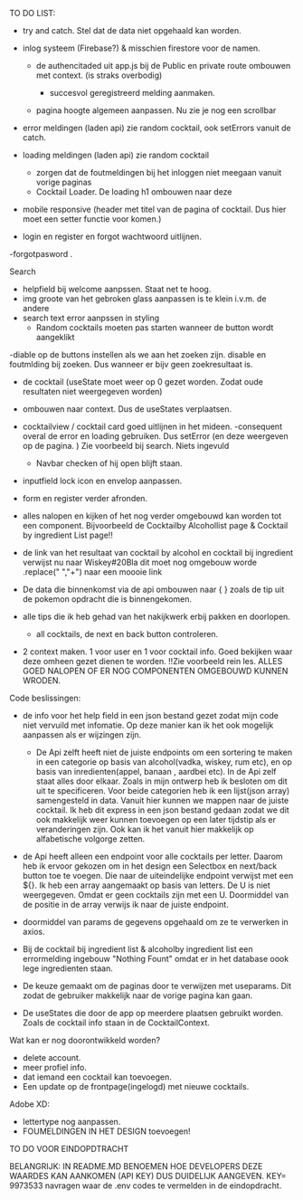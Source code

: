 
TO DO LIST: 
- try and catch. Stel dat de data niet opgehaald kan worden. 
- inlog systeem (Firebase?) & misschien firestore voor de namen.
  - de authencitaded uit app.js bij de Public en private route ombouwen met context. (is straks overbodig)
    - succesvol geregistreerd melding aanmaken.
  
  - pagina hoogte algemeen aanpassen. Nu zie je nog een scrollbar
  
- error meldingen (laden api) zie random cocktail, ook setErrors vanuit de catch.
- loading meldingen (laden api) zie random cocktail
  - zorgen dat de foutmeldingen bij het inloggen niet meegaan vanuit vorige paginas
  - Cocktail Loader. De loading h1 ombouwen naar deze
  
- mobile responsive (header met titel van de pagina of cocktail. Dus hier moet een setter functie voor komen.)
- login en register en forgot wachtwoord uitlijnen. 

-forgotpasword .

Search

- helpfield bij welcome aanpssen. Staat net te hoog.
- img groote van het gebroken glass aanpassen is te klein i.v.m. de andere
- search text error aanpssen in styling
  - Random cocktails moeten pas starten wanneer de button wordt aangeklikt
  
-diable op de buttons instellen als we aan het zoeken zijn.
  disable en foutmlding bij zoeken. Dus wanneer er bijv geen zoekresultaat is.

  - de cocktail (useState moet weer op 0 gezet worden. Zodat oude resultaten niet weergegeven worden)

  - ombouwen naar context. Dus de useStates verplaatsen.
  - cocktailview / cocktail card goed uitlijnen in het mideen. 
  -consequent overal de error en loading gebruiken. Dus setError (en deze weergeven op de pagina. ) Zie voorbeeld bij search. Niets ingevuld
    - Navbar checken of hij open blijft staan.
- inputfield lock icon en envelop aanpassen. 
- form en register verder afronden.
- alles nalopen en kijken of het nog verder omgebouwd kan worden tot een component. Bijvoorbeeld de Cocktailby Alcohollist page & Cocktail by ingredient List page!! 
- de link van het resultaat van cocktail by alcohol en cocktail bij ingredient verwijst nu naar Wiskey#20Bla dit moet nog omgebouw worde .replace(" ","+") naar een moooie link
-  De data die binnenkomst via de api ombouwen naar { } zoals de tip uit de pokemon opdracht die is binnengekomen.
- alle tips die ik heb gehad van het nakijkwerk erbij pakken en doorlopen.

  - all cocktails, de next en back button controleren.
- 2 context maken. 1 voor user en 1 voor cocktail info. Goed bekijken waar deze omheen gezet dienen te worden. !!Zie voorbeeld rein les.
ALLES GOED NALOPEN OF ER NOG COMPONENTEN OMGEBOUWD KUNNEN WRODEN. 

Code beslissingen:
- de info voor het help field in een json bestand gezet zodat mijn code niet vervuild met infomatie. 
Op deze manier kan ik het ook mogelijk aanpassen als er wijzingen zijn.
  - De Api zelft heeft niet de juiste endpoints om een sortering te maken in een categorie op basis van alcohol(vadka, wiskey, rum etc), en op basis van inredienten(appel, banaan , aardbei etc). In de Api zelf staat alles door elkaar. 
    Zoals in mijn ontwerp heb ik besloten om dit uit te specificeren. Voor beide categorien heb ik een lijst(json array) samengesteld in data. Vanuit hier kunnen we mappen naar de juiste cocktail. Ik heb dit express in een json bestand gedaan zodat we dit ook makkelijk weer kunnen toevoegen op een later tijdstip als er veranderingen zijn. 
    Ook kan ik het vanuit hier makkelijk op alfabetische volgorge zetten.
  
- de Api heeft alleen een endpoint voor alle cocktails per letter. Daarom heb ik ervoor gekozen om in het design een Selectbox en next/back button toe te voegen. 
    Die naar de uiteindelijke endpoint verwijst met een ${}. Ik heb een array aangemaakt op basis van letters. De U is niet weergegeven. Omdat er geen cocktails zijn met een U. 
      Doormiddel van de positie in de array verwijs ik naar de juiste endpoint.
- doormiddel van params de gegevens opgehaald om ze te verwerken in axios.
  
- Bij de cocktail bij ingredient list & alcoholby ingredient list een errormelding ingebouw "Nothing Fount" omdat er in het database oook lege ingredienten staan.
- De keuze gemaakt om de paginas door te verwijzen met useparams. Dit zodat de gebruiker makkelijk naar de vorige pagina kan gaan.

- De useStates die door de app op meerdere plaatsen gebruikt worden. Zoals de cocktail info staan in de CocktailContext.


Wat kan er nog doorontwikkeld worden?
- delete account. 
- meer profiel info. 
- dat iemand een cocktail kan toevoegen. 
- Een update op de frontpage(ingelogd) met nieuwe cocktails. 



Adobe XD: 
- lettertype nog aanpassen.
- FOUMELDINGEN IN HET DESIGN toevoegen!

TO DO VOOR EINDOPDTRACHT

BELANGRIJK: IN README.MD BENOEMEN HOE DEVELOPERS DEZE WAARDES KAN AANKOMEN (API KEY) DUS DUIDELIJK AANGEVEN. KEY= 9973533
navragen waar de .env codes te vermelden in de eindopdracht.